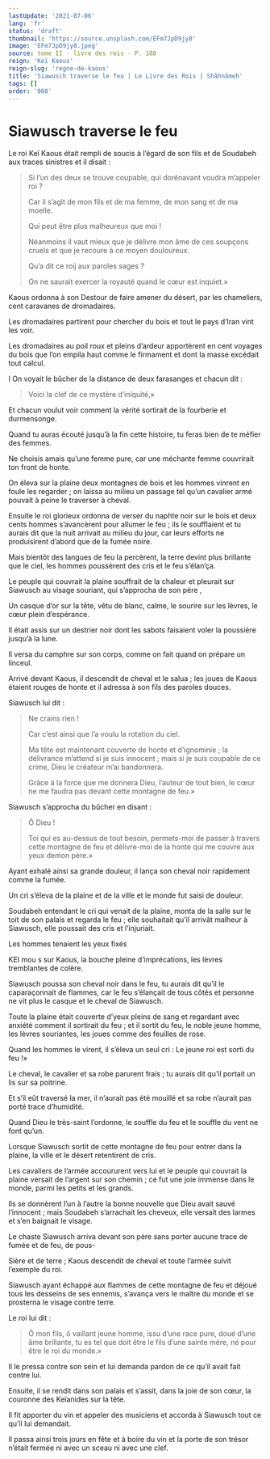 ```yaml
---
lastUpdate: '2021-07-06'
lang: 'fr'
status: 'draft'
thumbnail: 'https://source.unsplash.com/EFm7JpD9jy8'
image: 'EFm7JpD9jy8.jpeg'
source: tome II - livre des rois - P. 188
reign: 'Keï Kaous'
reign-slug: 'regne-de-kaous'
title: 'Siawusch traverse le feu | Le Livre des Rois | Shâhnâmeh'
tags: []
order: '068'
---
```


<!-- LTeX: language=fr -->

# Siawusch traverse le feu

Le roi Keï Kaous était rempli de soucis à l’égard de son fils et de Soudabeh aux traces sinistres et il disait :

> Si l’un des deux se trouve coupable, qui dorénavant voudra m’appeler roi ?
>
> Car il s’agit de mon fils et de ma femme, de mon sang et de ma moelle.
>
> Qui peut être plus malheureux que moi !
>
> Néanmoins il vaut mieux que je délivre mon âme de ces soupçons cruels et que je recoure à ce moyen douloureux.
>
> Qu’a dit ce roij aux paroles sages ?
>
> On ne saurait exercer la royauté quand le cœur est inquiet.»

Kaous ordonna à son Destour de faire amener du désert, par les chameliers, cent caravanes de dromadaires.

Les dromadaires partirent pour chercher du bois et tout le pays d’Iran vint les voir.

Les dromadaires au poil roux et pleins d’ardeur apportèrent en cent voyages du bois que l’on empila haut comme le firmament et dont la masse excédait tout calcul.

I On voyait le bûcher de la distance de deux farasanges et chacun dit :

> Voici la clef de ce mystère d’iniquité,»

Et chacun voulut voir comment la vérité sortirait de la fourberie et durmensonge.

Quand tu auras écouté jusqu’à la fin cette histoire, tu feras bien de te méfier des femmes.

Ne choisis amais qu’une femme pure, car une méchante femme couvrirait ton front de honte.

On éleva sur la plaine deux montagnes de bois et les hommes vinrent en foule les regarder ; on laissa au milieu un passage tel qu’un cavalier armé pouvait à peine le traverser à cheval.

Ensuite le roi glorieux ordonna de verser du naphte noir sur le bois et deux cents hommes s’avancèrent pour allumer le feu ; ils le soufflaient et tu aurais dit que la nuit arrivait au milieu du jour, car leurs efforts ne produisirent d’abord que de la fumée noire.

Mais bientôt des langues de feu la percèrent, la terre devint plus brillante que le ciel, les hommes poussèrent des cris et le feu s’élan’ça.

Le peuple qui couvrait la plaine souffrait de la chaleur et pleurait sur Siawusch au visage souriant, qui s’approcha de son père ,

Un casque d’or sur la tête, vêtu de blanc, calme, le sourire sur les lèvres, le cœur plein d’espérance.

Il était assis sur un destrier noir dont les sabots faisaient voler la poussière jusqu’à la lune.

Il versa du camphre sur son corps, comme on fait quand on prépare un linceul.

Arrivé devant Kaous, il descendit de cheval et le salua ; les joues de Kaous étaient rouges de honte et il adressa à son fils des paroles douces.

Siawusch lui dit :

> Ne crains rien !
>
> Car c’est ainsi que l’a voulu la rotation du ciel.
>
> Ma tête est maintenant couverte de honte et d’ignominie ; la délivrance m’attend si je suis innocent ; mais si je suis coupable de ce crime, Dieu le créateur m’ai bandonnera.
>
> Grâce à la force que me donnera Dieu, l’auteur de tout bien, le cœur ne me faudra pas devant cette montagne de feu.»

Siawusch s’approcha du bûcher en disant :

> Ô Dieu !
>
> Toi qui es au-dessus de tout besoin, permets-moi de passer à travers cette montagne de feu et délivre-moi de la honte qui me couvre aux yeux demon père.»

Ayant exhalé ainsi sa grande douleur, il lança son cheval noir rapidement comme la fumée.

Un cri s’éleva de la plaine et de la ville et le monde fut saisi de douleur.

Soudabeh entendant le cri qui venait de la plaine, monta de la salle sur le toit de son palais et regarda le feu ; elle souhaitait qu’il arrivât malheur à Siawusch, elle poussait des cris et l’injuriait.

Les hommes tenaient les yeux fixés

KEI mou s sur Kaous, la bouche pleine d’imprécations, les lèvres tremblantes de colère.

Siawusch poussa son cheval noir dans le feu, tu aurais dit qu’il le caparaçonnait de flammes, car le feu s’élançait de tous côtés et personne ne vit plus le casque et le cheval de Siawusch.

Toute la plaine était couverte d’yeux pleins de sang et regardant avec anxiété comment il sortirait du feu ; et il sortit du feu, le noble jeune homme, les lèvres souriantes, les joues comme des feuilles de rose.

Quand les hommes le virent, il s’éleva un seul cri : Le jeune roi est sorti du feu !»

Le cheval, le cavalier et sa robe parurent frais ; tu aurais dit qu’il portait un lis sur sa poitrine.

Et s’il eût traversé la mer, il n’aurait pas été mouillé et sa robe n’aurait pas porté trace d’humidité.

Quand Dieu le très-saint l’ordonne, le souffle du feu et le souffle du vent ne font qu’un.

Lorsque Siawusch sortit de cette montagne de feu pour entrer dans la plaine, la ville et le désert retentirent de cris.

Les cavaliers de l’armée accoururent vers lui et le peuple qui couvrait la plaine versait de l’argent sur son chemin ; ce fut une joie immense dans le monde, parmi les petits et les grands.

Ils se donnèrent l’un à l’autre la bonne nouvelle que Dieu avait sauvé l’innocent ; mais Soudabeh s’arrachait les cheveux, elle versait des larmes et s’en baignait le visage.

Le chaste Siawusch arriva devant son père sans porter aucune trace de fumée et de feu, de pous-

Sière et de terre ; Kaous descendit de cheval et toute l’armée suivit l’exemple du roi.

Siawusch ayant échappé aux flammes de cette montagne de feu et déjoué tous les desseins de ses ennemis, s’avança vers le maître du monde et se prosterna le visage contre terre.

Le roi lui dit :

> Ô mon fils, ô vaillant jeune homme, issu d’une race pure, doué d’une âme brillante, tu es tel que doit être le fils d’une sainte mère, né pour être le roi du monde.»

Il le pressa contre son sein et lui demanda pardon de ce qu’il avait fait contre lui.

Ensuite, il se rendit dans son palais et s’assit, dans la joie de son cœur, la couronne des Keïanides sur la tête.

Il fit apporter du vin et appeler des musiciens et accorda à Siawusch tout ce qu’il lui demandait.

Il passa ainsi trois jours en fête et à boire du vin et la porte de son trésor n’était fermée ni avec un sceau ni avec une clef.
